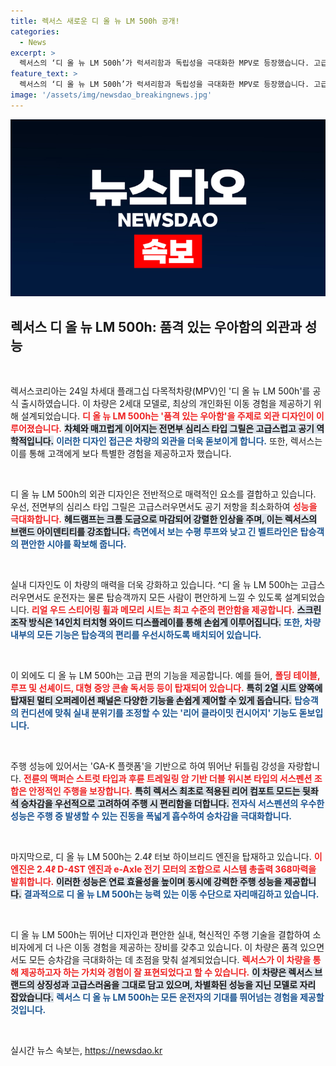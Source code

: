 ```yaml
---
title: 렉서스 새로운 디 올 뉴 LM 500h 공개!
categories:
  - News
excerpt: >
  렉서스의 ‘디 올 뉴 LM 500h’가 럭셔리함과 독립성을 극대화한 MPV로 등장했습니다. 고급스러운 디자인과 혁신적인 실내 기능을 갖춘 이 차량은 2열 독립 라운지와 파티션을 통해 프라이빗한 이동 경험을 제공합니다.
feature_text: >
  렉서스의 ‘디 올 뉴 LM 500h’가 럭셔리함과 독립성을 극대화한 MPV로 등장했습니다. 고급스러운 디자인과 혁신적인 실내 기능을 갖춘 이 차량은 2열 독립 라운지와 파티션을 통해 프라이빗한 이동 경험을 제공합니다.
image: '/assets/img/newsdao_breakingnews.jpg'
---
```


<p><img src="/assets/img/newsdao_breakingnews.jpg" alt="firstkoreanews 속보" /></p>

<h2 data-ke-size="size26">렉서스 디 올 뉴 LM 500h: 품격 있는 우아함의 외관과 성능</h2>

<p data-ke-size="size16">&nbsp;</p>

<p>렉서스코리아는 24일 차세대 플래그십 다목적차량(MPV)인 '디 올 뉴 LM 500h'를 공식 출시하였습니다. 이 차량은 2세대 모델로, 최상의 개인화된 이동 경험을 제공하기 위해 설계되었습니다. <b><span style="color: #ee2323;">디 올 뉴 LM 500h는 '품격 있는 우아함'을 주제로 외관 디자인이 이루어졌습니다.</span></b> <b><span style="background-color: #21538527;">차체와 매끄럽게 이어지는 전면부 심리스 타입 그릴은 고급스럽고 공기 역학적입니다.</span></b> <b><span style="color: #1a5490;">이러한 디자인 접근은 차량의 외관을 더욱 돋보이게 합니다.</span></b> 또한, 렉서스는 이를 통해 고객에게 보다 특별한 경험을 제공하고자 했습니다.</p>

<p data-ke-size="size16">&nbsp;</p>

<p>디 올 뉴 LM 500h의 외관 디자인은 전반적으로 매력적인 요소를 결합하고 있습니다. 우선, 전면부의 심리스 타입 그릴은 고급스러우면서도 공기 저항을 최소화하여 <b><span style="color: #ee2323;">성능을 극대화합니다.</span></b> <b><span style="background-color: #21538527;">헤드램프는 크롬 도금으로 마감되어 강렬한 인상을 주며, 이는 렉서스의 브랜드 아이덴티티를 강조합니다.</span></b> <b><span style="color: #1a5490;">측면에서 보는 수평 루프와 낮고 긴 벨트라인은 탑승객의 편안한 시야를 확보해 줍니다.</span></b></p>

<p data-ke-size="size16">&nbsp;</p>

<p>실내 디자인도 이 차량의 매력을 더욱 강화하고 있습니다. ^디 올 뉴 LM 500h는 고급스러우면서도 운전자는 물론 탑승객까지 모든 사람이 편안하게 느낄 수 있도록 설계되었습니다. <b><span style="color: #ee2323;">리얼 우드 스티어링 휠과 메모리 시트는 최고 수준의 편안함을 제공합니다.</span></b> <b><span style="background-color: #21538527;">스크린 조작 방식은 14인치 터치형 와이드 디스플레이를 통해 손쉽게 이루어집니다.</span></b> <b><span style="color: #1a5490;">또한, 차량 내부의 모든 기능은 탑승객의 편리를 우선시하도록 배치되어 있습니다.</span></b></p>

<p data-ke-size="size16">&nbsp;</p>

<p>이 외에도 디 올 뉴 LM 500h는 고급 편의 기능을 제공합니다. 예를 들어, <b><span style="color: #ee2323;">폴딩 테이블, 루프 및 선셰이드, 대형 중앙 콘솔 독서등 등이 탑재되어 있습니다.</span></b> <b><span style="background-color: #21538527;">특히 2열 시트 양쪽에 탑재된 멀티 오퍼레이션 패널은 다양한 기능을 손쉽게 제어할 수 있게 돕습니다.</span></b> <b><span style="color: #1a5490;">탑승객의 컨디션에 맞춰 실내 분위기를 조정할 수 있는 '리어 클라이밋 컨시어지' 기능도 돋보입니다.</span></b></p>

<p data-ke-size="size16">&nbsp;</p>

<p>주행 성능에 있어서는 'GA-K 플랫폼'을 기반으로 하여 뛰어난 뒤틀림 강성을 자랑합니다. <b><span style="color: #ee2323;">전륜의 맥퍼슨 스트럿 타입과 후륜 트레일링 암 기반 더블 위시본 타입의 서스펜션 조합은 안정적인 주행을 보장합니다.</span></b> <b><span style="background-color: #21538527;">특히 렉서스 최초로 적용된 리어 컴포트 모드는 뒷좌석 승차감을 우선적으로 고려하여 주행 시 편리함을 더합니다.</span></b> <b><span style="color: #1a5490;">전자식 서스펜션의 우수한 성능은 주행 중 발생할 수 있는 진동을 폭넓게 흡수하여 승차감을 극대화합니다.</span></b></p>

<p data-ke-size="size16">&nbsp;</p>

<p>마지막으로, 디 올 뉴 LM 500h는 2.4ℓ 터보 하이브리드 엔진을 탑재하고 있습니다. <b><span style="color: #ee2323;">이 엔진은 2.4ℓ D-4ST 엔진과 e-Axle 전기 모터의 조합으로 시스템 총출력 368마력을 발휘합니다.</span></b> <b><span style="background-color: #21538527;">이러한 성능은 연료 효율성을 높이며 동시에 강력한 주행 성능을 제공합니다.</span></b> <b><span style="color: #1a5490;">결과적으로 디 올 뉴 LM 500h는 능력 있는 이동 수단으로 자리매김하고 있습니다.</span></b></p>

<p data-ke-size="size16">&nbsp;</p>

<p>디 올 뉴 LM 500h는 뛰어난 디자인과 편안한 실내, 혁신적인 주행 기술을 결합하여 소비자에게 더 나은 이동 경험을 제공하는 장비를 갖추고 있습니다. 이 차량은 품격 있으면서도 모든 승차감을 극대화하는 데 초점을 맞춰 설계되었습니다. <b><span style="color: #ee2323;">렉서스가 이 차량을 통해 제공하고자 하는 가치와 경험이 잘 표현되었다고 할 수 있습니다.</span></b> <b><span style="background-color: #21538527;">이 차량은 렉서스 브랜드의 상징성과 고급스러움을 그대로 담고 있으며, 차별화된 성능을 지닌 모델로 자리 잡았습니다.</span></b> <b><span style="color: #1a5490;">렉서스 디 올 뉴 LM 500h는 모든 운전자의 기대를 뛰어넘는 경험을 제공할 것입니다.</span></b></p>

<p data-ke-size="size16">&nbsp;</p>
실시간 뉴스 속보는, <a href="https://newsdao.kr" rel="dofollow">https://newsdao.kr</a>



